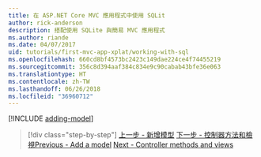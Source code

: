 ```yaml
---
title: 在 ASP.NET Core MVC 應用程式中使用 SQLit
author: rick-anderson
description: 搭配使用 SQLite 與簡易 MVC 應用程式
ms.author: riande
ms.date: 04/07/2017
uid: tutorials/first-mvc-app-xplat/working-with-sql
ms.openlocfilehash: 660cd8bf4573bc2423c149dae224ce4f74455219
ms.sourcegitcommit: 356c8d394aaf384c834e9c90cabab43bfe36e063
ms.translationtype: HT
ms.contentlocale: zh-TW
ms.lasthandoff: 06/26/2018
ms.locfileid: "36960712"
---
```

[!INCLUDE [adding-model](../../includes/mvc-intro/sql.md)]

> [!div class="step-by-step"]
> <span data-ttu-id="3d77e-103">[上一步 - 新增模型](adding-model.md)
> [下一步 - 控制器方法和檢視](controller-methods-views.md)</span><span class="sxs-lookup"><span data-stu-id="3d77e-103">[Previous - Add a model](adding-model.md)
[Next - Controller methods and views](controller-methods-views.md)</span></span>
